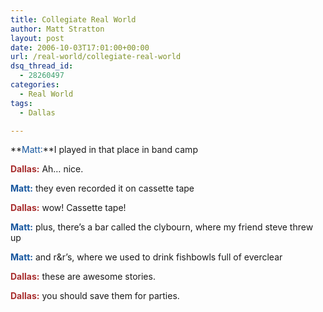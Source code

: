 ```yaml
---
title: Collegiate Real World
author: Matt Stratton
layout: post
date: 2006-10-03T17:01:00+00:00
url: /real-world/collegiate-real-world
dsq_thread_id:
  - 28260497
categories:
  - Real World
tags:
  - Dallas

---
```

**<span style="color:#16569e;">Matt:</span>**I played in that place in band camp
  
**<span style="color:#a82f2f;">Dallas:</span>** Ah&#8230; nice.
  
**<span style="color:#16569e;">Matt:</span>** they even recorded it on cassette tape
  
**<span style="color:#a82f2f;">Dallas:</span>** wow! Cassette tape!
  
**<span style="color:#16569e;">Matt:</span>** plus, there&#8217;s a bar called the clybourn, where my friend steve threw up
  
**<span style="color:#16569e;">Matt:</span>** and r&r&#8217;s, where we used to drink fishbowls full of everclear
  
**<span style="color:#a82f2f;">Dallas:</span>** these are awesome stories.
  
**<span style="color:#a82f2f;">Dallas:</span>** you should save them for parties.